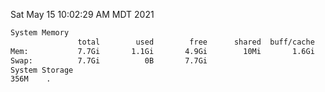 Sat May 15 10:02:29 AM MDT 2021
```bash
System Memory
               total        used        free      shared  buff/cache   available
Mem:           7.7Gi       1.1Gi       4.9Gi        10Mi       1.6Gi       6.2Gi
Swap:          7.7Gi          0B       7.7Gi
System Storage
356M	.
```
